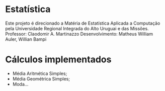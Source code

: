 # Estatística
Este projeto é direcionado a Matéria de Estatística Aplicada a Computação pela Universidade Regional Integrada do Alto Uruguai e das Missões.
Professor: Claodomir A. Martinazzo
Desenvolvimento: Matheus William Auler, Willian Bampi

# Cálculos implementados
- Média Aritmética Simples;
- Média Geométrica Simples;
- Moda...
